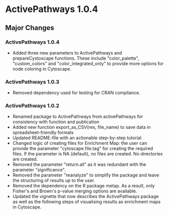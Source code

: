 # ActivePathways 1.0.4

## Major Changes

### ActivePathways 1.0.4
* Added three new parameters to ActivePathways and prepareCystoscape functions. These include "color_palette", "custom_colors" and "color_integrated_only" to provide more options for node coloring in Cytoscape. 

### ActivePathways 1.0.3
* Removed dependency used for testing for CRAN compliance.

### ActivePathways 1.0.2
* Renamed package to ActivePathways from activePathways for consistency 
with function and publication
* Added new function export_as_CSV(res, file_name) to save data in 
spreadsheet-friendly formats
* Updated README-file with an actionable step-by-step tutorial
* Changed logic of creating files for Enrichment Map: the user can provide 
the parameter "cytoscape.file.tag" for creating the required files. If the 
parameter is NA (default), no files are created. No directories are created. 
* Removed the parameter "return.all" as it was redundant with the 
parameter "significance".
* Removed the parameter "reanalyze" to simplify the package and leave the structuring 
of results up to the user.
* Removed the dependency on the R package metap. As a result, only Fisher's and Brown's p-value 
merging options are available.
* Updated the vignette that now describes the ActivePathways package as well as the following steps of visualising results as enrichment maps in Cytoscape. 
